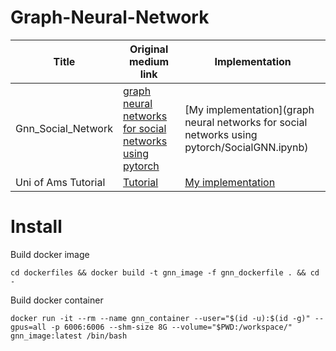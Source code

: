 # Graph-Neural-Network
Title | Original medium link | Implementation | 
--- | --- | --- | 
Gnn_Social_Network | [graph neural networks for social networks using pytorch](https://dev.to/awadelrahman/tutorial-graph-neural-networks-for-social-networks-using-pytorch-2kf) | [My implementation](graph neural networks for social networks using pytorch/SocialGNN.ipynb) | 
Uni of Ams Tutorial | [Tutorial](https://uvadlc-notebooks.readthedocs.io/en/latest/tutorial_notebooks/tutorial7/GNN_overview.html) | [My implementation](uva_tutorial/Tutorial.ipynb) | 

# Install 
Build docker image
```
cd dockerfiles && docker build -t gnn_image -f gnn_dockerfile . && cd -
```

Build docker container
```
docker run -it --rm --name gnn_container --user="$(id -u):$(id -g)" --gpus=all -p 6006:6006 --shm-size 8G --volume="$PWD:/workspace/" gnn_image:latest /bin/bash
```